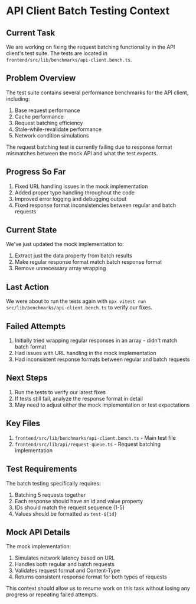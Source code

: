 # API Client Batch Testing Context

## Current Task
We are working on fixing the request batching functionality in the API client's test suite. The tests are located in `frontend/src/lib/benchmarks/api-client.bench.ts`.

## Problem Overview
The test suite contains several performance benchmarks for the API client, including:
1. Base request performance
2. Cache performance
3. Request batching efficiency
4. Stale-while-revalidate performance
5. Network condition simulations

The request batching test is currently failing due to response format mismatches between the mock API and what the test expects.

## Progress So Far
1. Fixed URL handling issues in the mock implementation
2. Added proper type handling throughout the code
3. Improved error logging and debugging output
4. Fixed response format inconsistencies between regular and batch requests

## Current State
We've just updated the mock implementation to:
1. Extract just the data property from batch results
2. Make regular response format match batch response format
3. Remove unnecessary array wrapping

## Last Action
We were about to run the tests again with `npx vitest run src/lib/benchmarks/api-client.bench.ts` to verify our fixes.

## Failed Attempts
1. Initially tried wrapping regular responses in an array - didn't match batch format
2. Had issues with URL handling in the mock implementation
3. Had inconsistent response formats between regular and batch requests

## Next Steps
1. Run the tests to verify our latest fixes
2. If tests still fail, analyze the response format in detail
3. May need to adjust either the mock implementation or test expectations

## Key Files
1. `frontend/src/lib/benchmarks/api-client.bench.ts` - Main test file
2. `frontend/src/lib/api/request-queue.ts` - Request batching implementation

## Test Requirements
The batch testing specifically requires:
1. Batching 5 requests together
2. Each response should have an id and value property
3. IDs should match the request sequence (1-5)
4. Values should be formatted as `test-${id}`

## Mock API Details
The mock implementation:
1. Simulates network latency based on URL
2. Handles both regular and batch requests
3. Validates request format and Content-Type
4. Returns consistent response format for both types of requests

This context should allow us to resume work on this task without losing any progress or repeating failed attempts.
